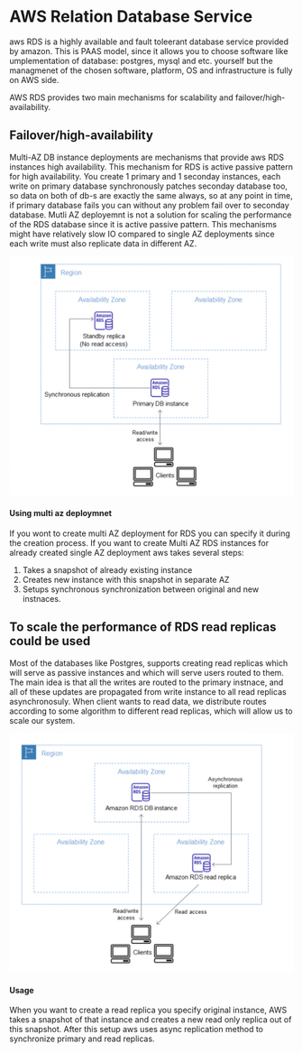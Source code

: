 # AWS Relation Database Service
aws RDS is a highly available and fault toleerant database service provided by amazon. This is PAAS model, since it allows you to choose software like
umplementation of database: postgres, mysql and etc. yourself but the managmenet of the chosen software, platform, OS and infrastructure is fully on AWS side.

AWS RDS provides two main mechanisms for scalability and failover/high-availability.

## Failover/high-availability
Multi-AZ DB instance deployments are mechanisms that provide aws RDS instances high availability.
This mechanism for RDS is active passive pattern for high availability. You create 1 primary and 1 seconday instances, each write on primary
database synchronously patches seconday database too, so data on both of db-s are exactly the same always, so at any point in time, if primary database fails you can without any problem 
fail over to seconday database. Mutli AZ deployemnt is not a solution for scaling the performance of the RDS database since it is active passive pattern. 
This mechanisms might have relatively slow IO compared to single AZ deployments since each write must also replicate data in different AZ.

![active-passive pattern](./multi-az.png)

#### Using multi az deploymnet
If you wont to create multi AZ deployment for RDS you can specify it during the creation process.
If you want to create Multi AZ RDS instances for already created single AZ deployment aws takes several steps:
1) Takes a snapshot of already existing instance
2) Creates new instance with this snapshot in separate AZ
3) Setups synchronous synchronization between original and new instnaces.

## To scale the performance of RDS read replicas could be used  
Most of the databases like Postgres, supports creating read replicas which will serve as passive instances and which will serve users routed to them.
The main idea is that all the writes are routed to the primary instnace, and all of these updates are propagated from write instance to all read replicas asynchronosuly.
When client wants to read data, we distribute routes according to some algorithm to different read replicas, which will allow us to scale our system.

![read-replica](./read-replica.png)

#### Usage
When you want to create a read replica you specify original instance, AWS takes a snapshot of that instance and creates a new read only replica out of this snapshot.
After this setup aws uses async replication method to synchronize primary and read replicas.
